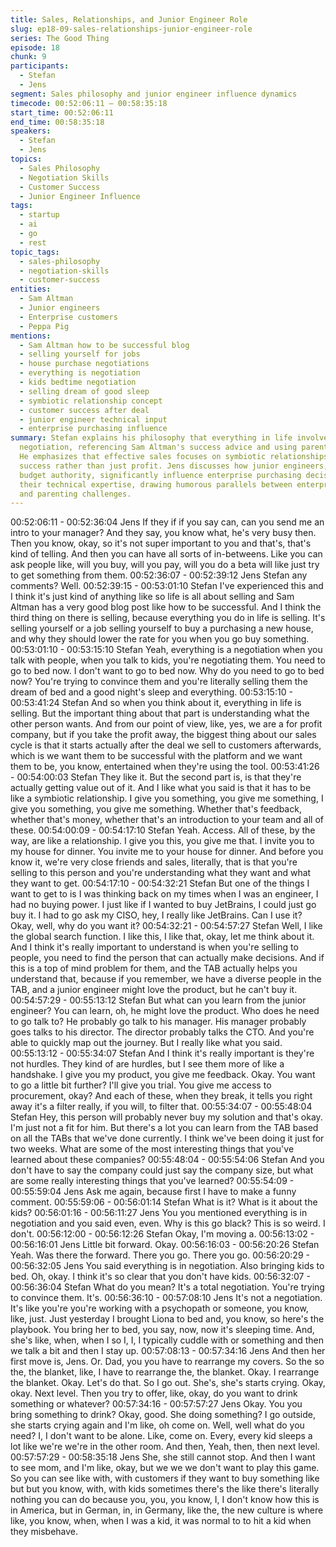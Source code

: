 ```yaml
---
title: Sales, Relationships, and Junior Engineer Role
slug: ep18-09-sales-relationships-junior-engineer-role
series: The Good Thing
episode: 18
chunk: 9
participants:
  - Stefan
  - Jens
segment: Sales philosophy and junior engineer influence dynamics
timecode: 00:52:06:11 – 00:58:35:18
start_time: 00:52:06:11
end_time: 00:58:35:18
speakers:
  - Stefan
  - Jens
topics:
  - Sales Philosophy
  - Negotiation Skills
  - Customer Success
  - Junior Engineer Influence
tags:
  - startup
  - ai
  - go
  - rest
topic_tags:
  - sales-philosophy
  - negotiation-skills
  - customer-success
entities:
  - Sam Altman
  - Junior engineers
  - Enterprise customers
  - Peppa Pig
mentions:
  - Sam Altman how to be successful blog
  - selling yourself for jobs
  - house purchase negotiations
  - everything is negotiation
  - kids bedtime negotiation
  - selling dream of good sleep
  - symbiotic relationship concept
  - customer success after deal
  - junior engineer technical input
  - enterprise purchasing influence
summary: Stefan explains his philosophy that everything in life involves selling and
  negotiation, referencing Sam Altman's success advice and using parenting examples.
  He emphasizes that effective sales focuses on symbiotic relationships and customer
  success rather than just profit. Jens discusses how junior engineers, despite lacking
  budget authority, significantly influence enterprise purchasing decisions through
  their technical expertise, drawing humorous parallels between enterprise negotiations
  and parenting challenges.
---
```


00:52:06:11 - 00:52:36:04
Jens
If they if if you say can, can you send me an intro to your manager? And they say, you know
what, he's very busy then. Then you know, okay, so it's not super important to you and that's,
that's kind of telling. And then you can have all sorts of in-betweens. Like you can ask people
like, will you buy, will you pay, will you do a beta will like just try to get something from them.
00:52:36:07 - 00:52:39:12
Jens
Stefan any comments? Well.
00:52:39:15 - 00:53:01:10
Stefan
I've experienced this and I think it's just kind of anything like so life is all about selling and Sam
Altman has a very good blog post like how to be successful. And I think the third thing on there
is selling, because everything you do in life is selling. It's selling yourself or a job selling yourself
to buy a purchasing a new house, and why they should lower the rate for you when you go buy
something.
00:53:01:10 - 00:53:15:10
Stefan
Yeah, everything is a negotiation when you talk with people, when you talk to kids, you're
negotiating them. You need to go to bed now. I don't want to go to bed now. Why do you need to
go to bed now? You're trying to convince them and you're literally selling them the dream of bed
and a good night's sleep and everything.
00:53:15:10 - 00:53:41:24
Stefan
And so when you think about it, everything in life is selling. But the important thing about that
part is understanding what the other person wants. And from our point of view, like, yes, we are
a for profit company, but if you take the profit away, the biggest thing about our sales cycle is
that it starts actually after the deal we sell to customers afterwards, which is we want them to be
successful with the platform and we want them to be, you know, entertained when they're using
the tool.
00:53:41:26 - 00:54:00:03
Stefan
They like it. But the second part is, is that they're actually getting value out of it. And I like what
you said is that it has to be like a symbiotic relationship. I give you something, you give me
something, I give you something, you give me something. Whether that's feedback, whether
that's money, whether that's an introduction to your team and all of these.
00:54:00:09 - 00:54:17:10
Stefan
Yeah. Access. All of these, by the way, are like a relationship. I give you this, you give me that. I
invite you to my house for dinner. You invite me to your house for dinner. And before you know
it, we're very close friends and sales, literally, that is that you're selling to this person and you're
understanding what they want and what they want to get.
00:54:17:10 - 00:54:32:21
Stefan
But one of the things I want to get to is I was thinking back on my times when I was an engineer,
I had no buying power. I just like if I wanted to buy JetBrains, I could just go buy it. I had to go
ask my CISO, hey, I really like JetBrains. Can I use it? Okay, well, why do you want it?
00:54:32:21 - 00:54:57:27
Stefan
Well, I like the global search function. I like this, I like that, okay, let me think about it. And I think
it's really important to understand is when you're selling to people, you need to find the person
that can actually make decisions. And if this is a top of mind problem for them, and the TAB
actually helps you understand that, because if you remember, we have a diverse people in the
TAB, and a junior engineer might love the product, but he can't buy it.
00:54:57:29 - 00:55:13:12
Stefan
But what can you learn from the junior engineer? You can learn, oh, he might love the product.
Who does he need to go talk to? He probably go talk to his manager. His manager probably
goes talks to his director. The director probably talks the CTO. And you're able to quickly map
out the journey. But I really like what you said.
00:55:13:12 - 00:55:34:07
Stefan
And I think it's really important is they're not hurdles. They kind of are hurdles, but I see them
more of like a handshake. I give you my product, you give me feedback. Okay. You want to go a
little bit further? I'll give you trial. You give me access to procurement, okay? And each of these,
when they break, it tells you right away it's a filter really, if you will, to filter that.
00:55:34:07 - 00:55:48:04
Stefan
Hey, this person will probably never buy my solution and that's okay. I'm just not a fit for him. But
there's a lot you can learn from the TAB based on all the TABs that we've done currently. I think
we've been doing it just for two weeks. What are some of the most interesting things that you've
learned about these companies?
00:55:48:04 - 00:55:54:06
Stefan
And you don't have to say the company could just say the company size, but what are some
really interesting things that you've learned?
00:55:54:09 - 00:55:59:04
Jens
Ask me again, because first I have to make a funny comment.
00:55:59:06 - 00:56:01:14
Stefan
What is it? What is it about the kids?
00:56:01:16 - 00:56:11:27
Jens
You you mentioned everything is in negotiation and you said even, even. Why is this go black?
This is so weird. I don't.
00:56:12:00 - 00:56:12:26
Stefan
Okay, I'm moving a.
00:56:13:02 - 00:56:16:01
Jens
Little bit forward. Okay.
00:56:16:03 - 00:56:20:26
Stefan
Yeah. Was there the forward. There you go. There you go.
00:56:20:29 - 00:56:32:05
Jens
You said everything is in negotiation. Also bringing kids to bed. Oh, okay. I think it's so clear that
you don't have kids.
00:56:32:07 - 00:56:36:04
Stefan
What do you mean? It's a total negotiation. You're trying to convince them. It's.
00:56:36:10 - 00:57:08:10
Jens
It's not a negotiation. It's like you're you're working with a psychopath or someone, you know,
like, just. Just yesterday I brought Liona to bed and, you know, so here's the playbook. You
bring her to bed, you say, now, now it's sleeping time. And, she's like, when, when I so I, I, I
typically cuddle with or something and then we talk a bit and then I stay up.
00:57:08:13 - 00:57:34:16
Jens
And then her first move is, Jens. Or. Dad, you you have to rearrange my covers. So the so the,
the blanket, like, I have to rearrange the, the blanket. Okay. I rearrange the blanket. Okay. Let's
do that. So I go out. She's, she's starts crying. Okay, okay. Next level. Then you try to offer, like,
okay, do you want to drink something or whatever?
00:57:34:16 - 00:57:57:27
Jens
Okay. You you bring something to drink? Okay, good. She doing something? I go outside, she
starts crying again and I'm like, oh come on. Well, well what do you need? I, I don't want to be
alone. Like, come on. Every, every kid sleeps a lot like we're we're in the other room. And then,
Yeah, then, then next level.
00:57:57:29 - 00:58:35:18
Jens
She, she still cannot stop. And then I want to see mom, and I'm like, okay, but we we we don't
want to play this game. So you can see like with, with customers if they want to buy something
like but but you know, with, with kids sometimes there's the like there's literally nothing you can
do because you, you, you know, I, I don't know how this is in America, but in German, in, in
Germany, like the, the new culture is where like, you know, when, when I was a kid, it was
normal to to hit a kid when they misbehave.